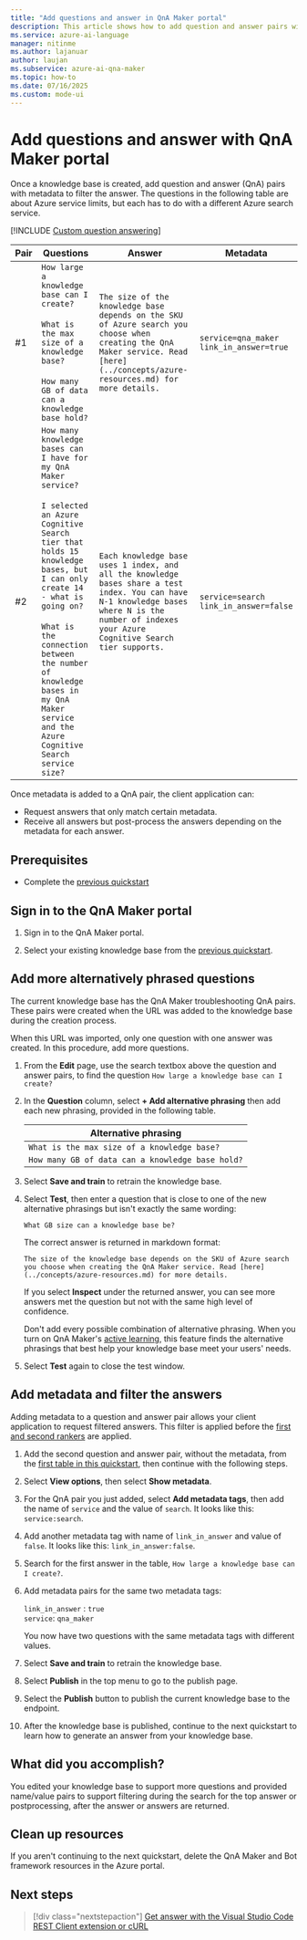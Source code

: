 ```yaml
---
title: "Add questions and answer in QnA Maker portal"
description: This article shows how to add question and answer pairs with metadata so your users can find the right answer to their question.
ms.service: azure-ai-language
manager: nitinme
ms.author: lajanuar
author: laujan
ms.subservice: azure-ai-qna-maker
ms.topic: how-to
ms.date: 07/16/2025
ms.custom: mode-ui
---
```


# Add questions and answer with QnA Maker portal

Once a knowledge base is created, add question and answer (QnA) pairs with metadata to filter the answer. The questions in the following table are about Azure service limits, but each has to do with a different Azure search service.

[!INCLUDE [Custom question answering](../includes/new-version.md)]

<a name="qna-table"></a>

|Pair|Questions|Answer|Metadata|
|--|--|--|--|
|#1|`How large a knowledge base can I create?`<br><br>`What is the max size of a knowledge base?`<br><br>`How many GB of data can a knowledge base hold?` |`The size of the knowledge base depends on the SKU of Azure search you choose when creating the QnA Maker service. Read [here](../concepts/azure-resources.md) for more details.`|`service=qna_maker`<br>`link_in_answer=true`|
|#2|`How many knowledge bases can I have for my QnA Maker service?`<br><br>`I selected an Azure Cognitive Search tier that holds 15 knowledge bases, but I can only create 14 - what is going on?`<br><br>`What is the connection between the number of knowledge bases in my QnA Maker service and the Azure Cognitive Search service size?` |`Each knowledge base uses 1 index, and all the knowledge bases share a test index. You can have N-1 knowledge bases where N is the number of indexes your Azure Cognitive Search tier supports.`|`service=search`<br>`link_in_answer=false`|

Once metadata is added to a QnA pair, the client application can:

* Request answers that only match certain metadata.
* Receive all answers but post-process the answers depending on the metadata for each answer.

## Prerequisites

* Complete the [previous quickstart](./create-publish-knowledge-base.md)

## Sign in to the QnA Maker portal

1. Sign in to the QnA Maker portal.

1. Select your existing knowledge base from the [previous quickstart](./create-publish-knowledge-base.md).

## Add more alternatively phrased questions

The current knowledge base has the QnA Maker troubleshooting QnA pairs. These pairs were created when the URL was added to the knowledge base during the creation process.

When this URL was imported, only one question with one answer was created. In this procedure, add more questions.

1. From the **Edit** page, use the search textbox above the question and answer pairs, to find the question `How large a knowledge base can I create?`

1. In the **Question** column, select **+ Add alternative phrasing** then add each new phrasing, provided in the following table.

    |Alternative phrasing|
    |--|
    |`What is the max size of a knowledge base?`|
    |`How many GB of data can a knowledge base hold?`|

1. Select **Save and train** to retrain the knowledge base.

1. Select **Test**, then enter a question that is close to one of the new alternative phrasings but isn't exactly the same wording:

    `What GB size can a knowledge base be?`

    The correct answer is returned in markdown format:

    `The size of the knowledge base depends on the SKU of Azure search you choose when creating the QnA Maker service. Read [here](../concepts/azure-resources.md) for more details.`

    If you select **Inspect** under the returned answer, you can see more answers met the question but not with the same high level of confidence.

    Don't add every possible combination of alternative phrasing. When you turn on QnA Maker's [active learning](../how-to/improve-knowledge-base.md), this feature finds the alternative phrasings that best help your knowledge base meet your users' needs.

1. Select **Test** again to close the test window.

## Add metadata and filter the answers

Adding metadata to a question and answer pair allows your client application to request filtered answers. This filter is applied before the [first and second rankers](../concepts/query-knowledge-base.md#ranker-process) are applied.

1. Add the second question and answer pair, without the metadata, from the [first table in this quickstart](#qna-table), then continue with the following steps.

1. Select **View options**, then select **Show metadata**.

1. For the QnA pair you just added, select **Add metadata tags**, then add the name of `service` and the value of `search`. It looks like this: `service:search`.

1. Add another metadata tag with name of `link_in_answer` and value of `false`. It looks like this: `link_in_answer:false`.

1. Search for the first answer in the table, `How large a knowledge base can I create?`.

1. Add metadata pairs for the same two metadata tags:

    `link_in_answer` : `true`<br>
    `service`: `qna_maker`

    You now have two questions with the same metadata tags with different values.

1. Select **Save and train** to retrain the knowledge base.

1. Select **Publish** in the top menu to go to the publish page.
1. Select the **Publish** button to publish the current knowledge base to the endpoint.
1. After the knowledge base is published, continue to the next quickstart to learn how to generate an answer from your knowledge base.

## What did you accomplish?

You edited your knowledge base to support more questions and provided name/value pairs to support filtering during the search for the top answer or postprocessing, after the answer or answers are returned.

## Clean up resources

If you aren't continuing to the next quickstart, delete the QnA Maker and Bot framework resources in the Azure portal.

## Next steps

> [!div class="nextstepaction"]
> [Get answer with the Visual Studio Code REST Client extension or cURL](get-answer-from-knowledge-base-using-url-tool.md)
